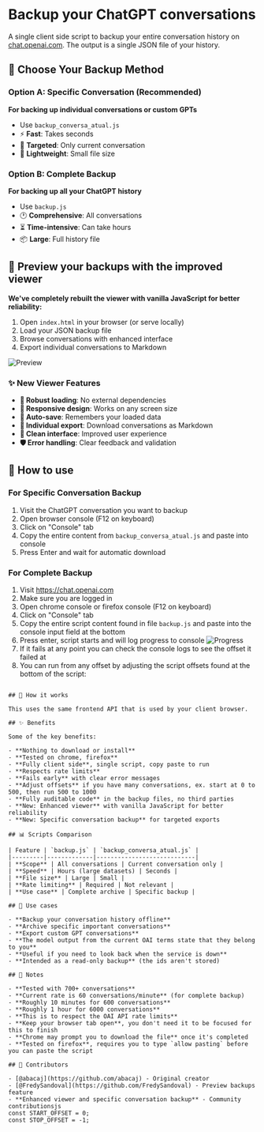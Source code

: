 # Backup your ChatGPT conversations

A single client side script to backup your entire conversation history on [chat.openai.com](https://chat.openai.com). The output is a single JSON file of your history.

## 🎯 Choose Your Backup Method

### Option A: Specific Conversation (Recommended)
**For backing up individual conversations or custom GPTs**
- Use `backup_conversa_atual.js` 
- ⚡ **Fast**: Takes seconds
- 🎯 **Targeted**: Only current conversation
- 💾 **Lightweight**: Small file size

### Option B: Complete Backup
**For backing up all your ChatGPT history**
- Use `backup.js`
- 🕐 **Comprehensive**: All conversations
- ⏳ **Time-intensive**: Can take hours
- 📦 **Large**: Full history file

## 🚀 Preview your backups with the improved viewer

**We've completely rebuilt the viewer with vanilla JavaScript for better reliability:**

1. Open `index.html` in your browser (or serve locally)
2. Load your JSON backup file
3. Browse conversations with enhanced interface
4. Export individual conversations to Markdown

![Preview](assets/preview.png)

### ✨ New Viewer Features
- **🔄 Robust loading**: No external dependencies 
- **📱 Responsive design**: Works on any screen size
- **💾 Auto-save**: Remembers your loaded data
- **📄 Individual export**: Download conversations as Markdown
- **🎨 Clean interface**: Improved user experience
- **🛡️ Error handling**: Clear feedback and validation

## 📖 How to use

### For Specific Conversation Backup

1. Visit the ChatGPT conversation you want to backup
2. Open browser console (F12 on keyboard)  
3. Click on "Console" tab
4. Copy the entire content from `backup_conversa_atual.js` and paste into console
5. Press Enter and wait for automatic download

### For Complete Backup

1. Visit https://chat.openai.com
2. Make sure you are logged in
3. Open chrome console or firefox console (F12 on keyboard)
4. Click on "Console" tab
5. Copy the entire script content found in file `backup.js` and paste into the console input field at the bottom
6. Press enter, script starts and will log progress to console
   ![Progress](assets/progress.png)
7. If it fails at any point you can check the console logs to see the offset it failed at
8. You can run from any offset by adjusting the script offsets found at the bottom of the script:

```

## 🔧 How it works

This uses the same frontend API that is used by your client browser.

## ✨ Benefits

Some of the key benefits:

- **Nothing to download or install**
- **Tested on chrome, firefox**
- **Fully client side**, single script, copy paste to run
- **Respects rate limits**
- **Fails early** with clear error messages
- **Adjust offsets** if you have many conversations, ex. start at 0 to 500, then run 500 to 1000
- **Fully auditable code** in the backup files, no third parties
- **New: Enhanced viewer** with vanilla JavaScript for better reliability
- **New: Specific conversation backup** for targeted exports

## 📊 Scripts Comparison

| Feature | `backup.js` | `backup_conversa_atual.js` |
|---------|-------------|----------------------------|
| **Scope** | All conversations | Current conversation only |
| **Speed** | Hours (large datasets) | Seconds |
| **File size** | Large | Small |
| **Rate limiting** | Required | Not relevant |
| **Use case** | Complete archive | Specific backup |

## 🎯 Use cases

- **Backup your conversation history offline**
- **Archive specific important conversations**
- **Export custom GPT conversations**
- **The model output from the current OAI terms state that they belong to you**
- **Useful if you need to look back when the service is down**
- **Intended as a read-only backup** (the ids aren't stored)

## 📝 Notes

- **Tested with 700+ conversations**
- **Current rate is 60 conversations/minute** (for complete backup)
- **Roughly 10 minutes for 600 conversations**
- **Roughly 1 hour for 6000 conversations**
- **This is to respect the OAI API rate limits**
- **Keep your browser tab open**, you don't need it to be focused for this to finish
- **Chrome may prompt you to download the file** once it's completed
- **Tested on firefox**, requires you to type `allow pasting` before you can paste the script

## 🌟 Contributors

- [@abacaj](https://github.com/abacaj) - Original creator
- [@FredySandoval](https://github.com/FredySandoval) - Preview backups feature
- **Enhanced viewer and specific conversation backup** - Community contributionsjs
const START_OFFSET = 0;
const STOP_OFFSET = -1;
